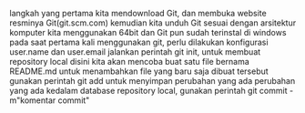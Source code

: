 langkah yang pertama kita mendownload Git, dan membuka website resminya Git(git.scm.com)
kemudian kita unduh Git sesuai dengan arsitektur komputer kita menggunakan 64bit
dan Git pun sudah terinstal di windows
pada saat pertama kali menggunakan git, perlu dilakukan konfigurasi user.name dan user.email
jalankan perintah git init, untuk membuat repository local
disini kita akan mencoba buat satu file bernama README.md
untuk menambahkan file yang baru saja dibuat tersebut gunakan perintah git add
untuk menyimpan perubahan yang ada perubahan yang ada kedalam database repository local, gunakan perintah git commit -m"komentar commit"

